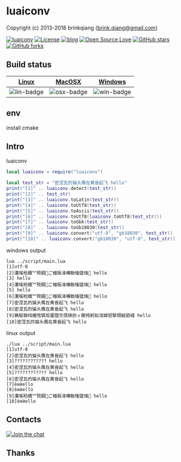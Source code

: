 # luaiconv

Copyright (c) 2013-2018 brinkqiang (brink.qiang@gmail.com)

[![luaiconv](https://img.shields.io/badge/brinkqiang-luaiconv-blue.svg?style=flat-square)](https://github.com/brinkqiang/luaiconv)
[![License](https://img.shields.io/badge/license-MIT-brightgreen.svg)](https://github.com/brinkqiang/luaiconv/blob/master/LICENSE)
[![blog](https://img.shields.io/badge/Author-Blog-7AD6FD.svg)](https://brinkqiang.github.io/)
[![Open Source Love](https://badges.frapsoft.com/os/v3/open-source.png)](https://github.com/brinkqiang)
[![GitHub stars](https://img.shields.io/github/stars/brinkqiang/luaiconv.svg?label=Stars)](https://github.com/brinkqiang/luaiconv) 
[![GitHub forks](https://img.shields.io/github/forks/brinkqiang/luaiconv.svg?label=Fork)](https://github.com/brinkqiang/luaiconv)

## Build status
| [Linux][lin-link] | [MacOSX][osx-link] | [Windows][win-link] |
| :---------------: | :----------------: | :-----------------: |
| ![lin-badge]      | ![osx-badge]       | ![win-badge]        |

[lin-badge]: https://travis-ci.org/brinkqiang/luaiconv.svg?branch=master "Travis build status"
[lin-link]:  https://travis-ci.org/brinkqiang/luaiconv "Travis build status"
[osx-badge]: https://travis-ci.org/brinkqiang/luaiconv.svg?branch=master "Travis build status"
[osx-link]:  https://travis-ci.org/brinkqiang/luaiconv "Travis build status"
[win-badge]: https://ci.appveyor.com/api/projects/status/github/brinkqiang/luaiconv?branch=master&svg=true "AppVeyor build status"
[win-link]:  https://ci.appveyor.com/project/brinkqiang/luaiconv "AppVeyor build status"

## env
install cmake

## Intro
luaiconv
```lua
local luaiconv = require("luaiconv")

local test_str = "密涅瓦的猫头鹰在黄昏起飞 hello"
print("[1]" .. luaiconv.detect(test_str))
print("[2]" .. test_str)
print("[3]" .. luaiconv.toLatin(test_str))
print("[4]" .. luaiconv.toUtf8(test_str))
print("[5]" .. luaiconv.toAscii(test_str))
print("[6]" .. luaiconv.toUtf8(luaiconv.toUtf8(test_str)))
print("[7]" .. luaiconv.toGbk(test_str))
print("[8]" .. luaiconv.toGb18030(test_str))
print("[9]" .. luaiconv.convert("utf-8", "gb18030", test_str))
print("[10]" .. luaiconv.convert("gb18030", "utf-8", test_str))

```

windows output
```
lua ../script/main.lua
[1]utf-8
[2]瀵嗘秴鐡︾殑鐚ご楣板湪榛勬槒璧烽 hello
[3] hello
[4]瀵嗘秴鐡︾殑鐚ご楣板湪榛勬槒璧烽 hello
[5] hello
[6]瀵嗘秴鐡︾殑鐚ご楣板湪榛勬槒璧烽 hello
[7]密涅瓦的猫头鹰在黄昏起飞 hello
[8]密涅瓦的猫头鹰在黄昏起飞 hello
[9]鐎靛棙绉撮悺锔炬畱閻氼偄銇旀ィ鏉挎躬姒涘嫭妲掔挧鐑筋棧 hello
[10]密涅瓦的猫头鹰在黄昏起飞 hello
```
linux output
```
./lua ../script/main.lua
[1]utf-8
[2]密涅瓦的猫头鹰在黄昏起飞 hello
[3]???????????? hello
[4]密涅瓦的猫头鹰在黄昏起飞 hello
[5]???????????? hello
[6]密涅瓦的猫头鹰在黄昏起飞 hello
[7]èͷӥello
[8]èͷӥello
[9]瀵嗘秴鐡︾殑鐚ご楣板湪榛勬槒璧烽 hello
[10]èͷӥello
```

## Contacts
[![Join the chat](https://badges.gitter.im/brinkqiang/luaiconv/Lobby.svg)](https://gitter.im/brinkqiang/luaiconv)

## Thanks
